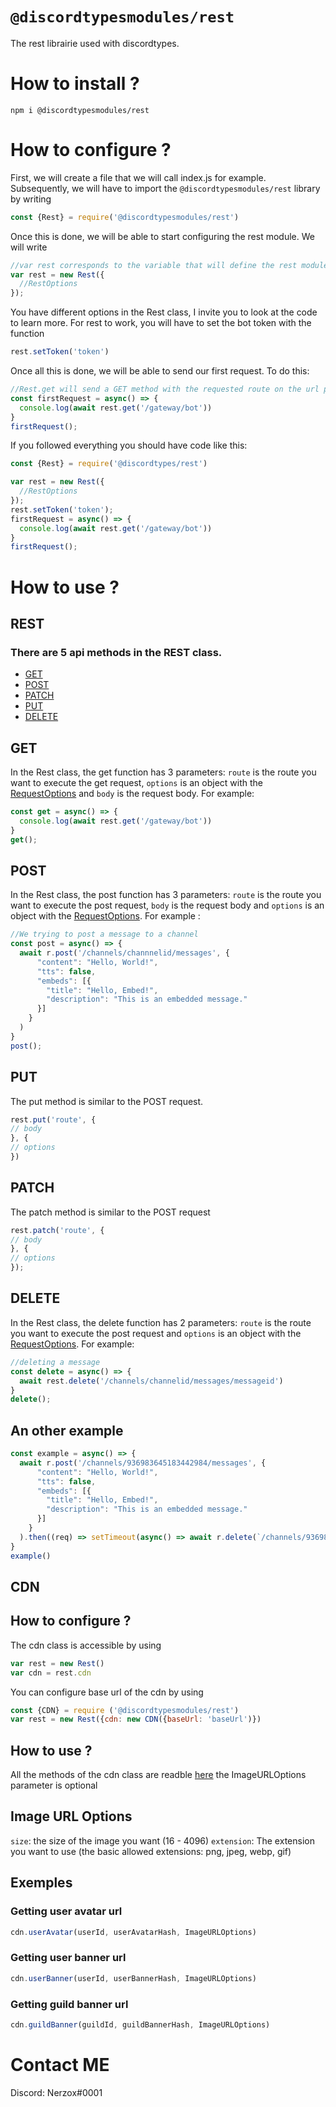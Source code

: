 # `@discordtypesmodules/rest`

The rest librairie used with discordtypes.

# How to install ?

```npm i @discordtypesmodules/rest```

# How to configure ?

First, we will create a file that we will call index.js for example. Subsequently, we will have to import the ```@discordtypesmodules/rest``` library by writing 
```js
const {Rest} = require('@discordtypesmodules/rest')
```
Once this is done, we will be able to start configuring the rest module. We will write 
```js
//var rest corresponds to the variable that will define the rest module
var rest = new Rest({
  //RestOptions
});
```
You have different options in the Rest class, I invite you to look at the code to learn more.
For rest to work, you will have to set the bot token with the function 
```js
rest.setToken('token')
```
Once all this is done, we will be able to send our first request. To do this:
```js
//Rest.get will send a GET method with the requested route on the url passed in the api option on the Rest class options. By default the url is https://discord.com/api/v9
const firstRequest = async() => {
  console.log(await rest.get('/gateway/bot'))
}
firstRequest();
```

If you followed everything you should have code like this: 
```js
const {Rest} = require('@discordtypes/rest')

var rest = new Rest({
  //RestOptions
});
rest.setToken('token');
firstRequest = async() => {
  console.log(await rest.get('/gateway/bot'))
}
firstRequest();
```

# How to use ?

## REST

### There are 5 api methods in the REST class.

- <a href="README.md#get">GET</a>
- <a href="README.md#post">POST</a>
- <a href="README.md#patch">PATCH</a>
- <a href="README.md#put">PUT</a>
- <a href="README.md#delete">DELETE</a>

## GET
In the Rest class, the get function has 3 parameters: ```route``` is the route you want to execute the get request, ```options``` is an object with the [RequestOptions](rest/Rest.ts) and ```body``` is the request body.
For example:
```js
const get = async() => {
  console.log(await rest.get('/gateway/bot'))
}
get();
```

## POST
In the Rest class, the post function has 3 parameters: ```route``` is the route you want to execute the post request, ```body``` is the request body and ```options``` is an object with the [RequestOptions](rest/Rest.ts).
For example :
```js
//We trying to post a message to a channel
const post = async() => {
  await r.post('/channels/channnelid/messages', {
      "content": "Hello, World!",
      "tts": false,
      "embeds": [{
        "title": "Hello, Embed!",
        "description": "This is an embedded message."
      }]
    }
  )
}
post();
```

## PUT
The put method is similar to the POST request.
```js
rest.put('route', {
// body
}, {
// options
})
```

## PATCH
The patch method is similar to the POST request
```js
rest.patch('route', {
// body
}, {
// options
});
```

## DELETE
In the Rest class, the delete function has 2 parameters: ```route``` is the route you want to execute the post request and ```options``` is an object with the [RequestOptions](rest/Rest.ts).
For example:
```js
//deleting a message
const delete = async() => {
  await rest.delete('/channels/channelid/messages/messageid')
}
delete();
```
## An other example
```js
const example = async() => {
  await r.post('/channels/936983645183442984/messages', {
      "content": "Hello, World!",
      "tts": false,
      "embeds": [{
        "title": "Hello, Embed!",
        "description": "This is an embedded message."
      }]
    }
  ).then((req) => setTimeout(async() => await r.delete(`/channels/936983645183442984/messages/${req.id}`), 15000))
}
example()
```

## CDN

## How to configure ?
The cdn class is accessible by using 
```js
var rest = new Rest()
var cdn = rest.cdn
```
You can configure base url of the cdn by using 
```js
const {CDN} = require ('@discordtypesmodules/rest')
var rest = new Rest({cdn: new CDN({baseUrl: 'baseUrl')})
```

## How to use ?

All the methods of the cdn class are readble [here](CDN.ts)
the ImageURLOptions parameter is optional

## Image URL Options

```size```: the size of the image you want (16 - 4096)
```extension```: The extension you want to use (the basic allowed extensions: png, jpeg, webp, gif) 

## Exemples

### Getting user avatar url
```js
cdn.userAvatar(userId, userAvatarHash, ImageURLOptions)
```

### Getting user banner url
```js
cdn.userBanner(userId, userBannerHash, ImageURLOptions)
```

### Getting guild banner url
```js
cdn.guildBanner(guildId, guildBannerHash, ImageURLOptions)
```

# Contact ME
Discord: Nerzox#0001
